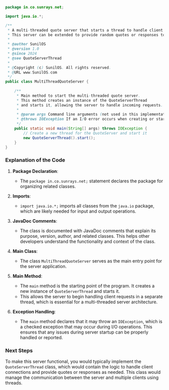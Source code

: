 ```java
package in.co.sunrays.net;

import java.io.*;

/**
 * A multi-threaded quote server that starts a thread to handle client requests.
 * This server can be extended to provide random quotes or responses to clients.
 *
 * @author SunilOS
 * @version 1.0
 * @since 2024
 * @see QuoteServerThread
 * 
 * @Copyright (c) SunilOS. All rights reserved.
 * @URL www.SunilOS.com
 */
public class MultiThreadQuoteServer {
    
    /**
     * Main method to start the multi-threaded quote server.
     * This method creates an instance of the QuoteServerThread
     * and starts it, allowing the server to handle incoming requests.
     *
     * @param args Command line arguments (not used in this implementation)
     * @throws IOException If an I/O error occurs when creating or starting the server
     */
    public static void main(String[] args) throws IOException {
        // Create a new thread for the QuoteServer and start it
        new QuoteServerThread().start();
    }
}
```

### Explanation of the Code

1. **Package Declaration**:
   - The `package in.co.sunrays.net;` statement declares the package for organizing related classes.

2. **Imports**:
   - `import java.io.*;` imports all classes from the `java.io` package, which are likely needed for input and output operations.

3. **JavaDoc Comments**:
   - The class is documented with JavaDoc comments that explain its purpose, version, author, and related classes. This helps other developers understand the functionality and context of the class.

4. **Main Class**:
   - The class `MultiThreadQuoteServer` serves as the main entry point for the server application.

5. **Main Method**:
   - The `main` method is the starting point of the program. It creates a new instance of `QuoteServerThread` and starts it. 
   - This allows the server to begin handling client requests in a separate thread, which is essential for a multi-threaded server architecture.

6. **Exception Handling**:
   - The `main` method declares that it may throw an `IOException`, which is a checked exception that may occur during I/O operations. This ensures that any issues during server startup can be properly handled or reported.

### Next Steps
To make this server functional, you would typically implement the `QuoteServerThread` class, which would contain the logic to handle client connections and provide quotes or responses as needed. This class would manage the communication between the server and multiple clients using threads.
